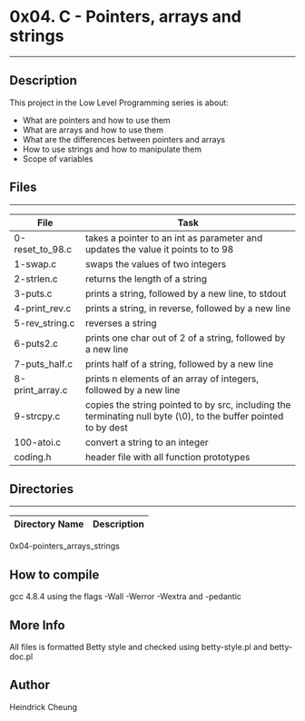 # 0x04. C - Pointers, arrays and strings
---
## Description

This project in the Low Level Programming series is about:
* What are pointers and how to use them
* What are arrays and how to use them
* What are the differences between pointers and arrays
* How to use strings and how to manipulate them
* Scope of variables

## Files
---
File|Task
---|---
0-reset_to_98.c | takes a pointer to an int as parameter and updates the value it points to to 98
1-swap.c | swaps the values of two integers
2-strlen.c | returns the length of a string
3-puts.c | prints a string, followed by a new line, to stdout
4-print_rev.c | prints a string, in reverse, followed by a new line
5-rev_string.c | reverses a string
6-puts2.c | prints one char out of 2 of a string, followed by a new line
7-puts_half.c | prints half of a string, followed by a new line
8-print_array.c | prints n elements of an array of integers, followed by a new line
9-strcpy.c | copies the string pointed to by src, including the terminating null byte (\0), to the buffer pointed to by dest
100-atoi.c | convert a string to an integer
coding.h | header file with all function prototypes

## Directories
---
Directory Name | Description
---|---
0x04-pointers_arrays_strings

## How to compile
gcc 4.8.4 using the flags -Wall -Werror -Wextra and -pedantic

## More Info
All files is formatted Betty style and checked using betty-style.pl and betty-doc.pl

## Author
Heindrick Cheung
